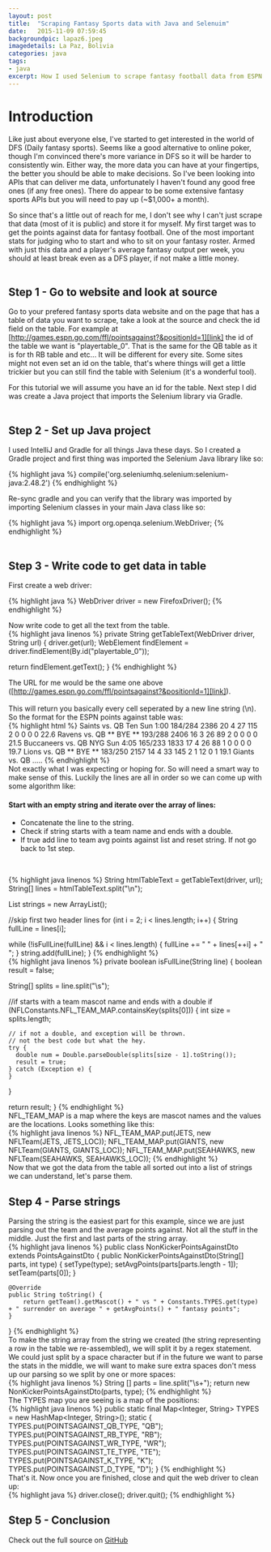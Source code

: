 ```yaml
---
layout: post
title:  "Scraping Fantasy Sports data with Java and Selenuim"
date:   2015-11-09 07:59:45
backgroundpic: lapaz6.jpeg
imagedetails: La Paz, Bolivia
categories: java
tags:
- java
excerpt: How I used Selenium to scrape fantasy football data from ESPN with the help of Selenium
---
```


# Introduction 

Like just about everyone else, I've started to get interested in the world of DFS (Daily fantasy sports).  Seems like a good alternative to online poker, though I'm convinced there's more variance in DFS so it will be harder to consistently win.  Either way, the more data you can have at your fingertips, the better you should be able to make decisions.  So I've been looking into APIs that can deliver me data, unfortunately I haven't found any good free ones (if any free ones).  There do appear to be some extensive fantasy sports APIs but you will need to pay up (~$1,000+ a month).

So since that's a little out of reach for me, I don't see why I can't just scrape that data (most of it is public) and store it for myself.  My first target was to get the points against data for fantasy football.  One of the most important stats for judging who to start and who to sit on your fantasy roster.  Armed with just this data and a player's average fantasy output per week, you should at least break even as a DFS player, if not make a little money.
<br>
<br>

## Step 1 - Go to website and look at source
Go to your prefered fantasy sports data website and on the page that has a table of data you want to scrape, take a look at the source and check the id field on the table.  For example at [http://games.espn.go.com/ffl/pointsagainst?&positionId=1][link] the id of the table we want is "playertable_0".  That is the same for the QB table as it is for th RB table and etc...  It will be different for every site.  Some sites might not even set an id on the table, that's where things will get a little trickier but you can still find the table with Selenium (it's a wonderful tool).

For this tutorial we will assume you have an id for the table.  Next step I did was create a Java project that imports the Selenium library via Gradle.
<br>
<br>

## Step 2 - Set up Java project
I used IntelliJ and Gradle for all things Java these days.  So I created a Gradle project and first thing was imported the Selenium Java library like so:

{% highlight java %}
compile('org.seleniumhq.selenium:selenium-java:2.48.2')
{% endhighlight %}

Re-sync gradle and you can verify that the library was imported by importing Selenium classes in your main Java class like so:

{% highlight java %}
import org.openqa.selenium.WebDriver;
{% endhighlight %}
<br>
<br>

## Step 3 - Write code to get data in table
First create a web driver:
<br>

{% highlight java %}
WebDriver driver = new FirefoxDriver();
{% endhighlight %}
<br>

Now write code to get all the text from the table.
<br>
{% highlight java linenos %}
private String getTableText(WebDriver driver, String url) {
  driver.get(url);
  WebElement findElement = driver.findElement(By.id("playertable_0"));

  return findElement.getText();
}
{% endhighlight %}
<br>

The URL for me would be the same one above ([http://games.espn.go.com/ffl/pointsagainst?&positionId=1][link]).  
<br>
This will return you basically every cell seperated by a new line string (\n).  So the format for the ESPN points against table was:
<br>
{% highlight html %}
Saints vs. QB
Ten
Sun 1:00 184/284 2386 20 4 27 115 2 0 0 0 0 22.6
Ravens vs. QB ** BYE ** 193/288 2406 16 3 26 89 2 0 0 0 0 21.5
Buccaneers vs. QB
NYG
Sun 4:05 165/233 1833 17 4 26 88 1 0 0 0 0 19.7
Lions vs. QB ** BYE ** 183/250 2157 14 4 33 145 2 1 12 0 1 19.1
Giants vs. QB
.....
{% endhighlight %}
<br>
Not exactly what I was expecting or hoping for.  So will need a smart way to make sense of this.  Luckily the lines are all in order so we can come up with some algorithm like:
<br>

#### Start with an empty string and iterate over the array of lines:

+ Concatenate the line to the string.
+ Check if string starts with a team name and ends with a double.
+ If true add line to team avg points against list and reset string.  If not go back to 1st step. 

<br>

{% highlight java linenos %}
String htmlTableText = getTableText(driver, url);
String[] lines = htmlTableText.split("\\n");

List<String> strings = new ArrayList<String>();

//skip first two header lines
for (int i = 2; i < lines.length; i++) {
  String fullLine = lines[i];

  while (!isFullLine(fullLine) && i < lines.length) {
    fullLine += " " + lines[++i] + " ";
  }
  string.add(fullLine);
}
{% endhighlight %}
<br>
{% highlight java linenos %}
private boolean isFullLine(String line) {
  boolean result = false;

  String[] splits = line.split("\\s");
  
  //if starts with a team mascot name and ends with a double
  if (NFLConstants.NFL_TEAM_MAP.containsKey(splits[0])) {
    int size = splits.length;

    // if not a double, and exception will be thrown.  
    // not the best code but what the hey.
    try {
      double num = Double.parseDouble(splits[size - 1].toString());
      result = true;
    } catch (Exception e) {
    }
  }

  return result;
}
{% endhighlight %}
 <br>
NFL_TEAM_MAP is a map where the keys are mascot names and the values are the locations.  Looks something like this:
<br>
{% highlight java linenos %}
NFL_TEAM_MAP.put(JETS, new NFLTeam(JETS, JETS_LOC));
NFL_TEAM_MAP.put(GIANTS, new NFLTeam(GIANTS, GIANTS_LOC));
NFL_TEAM_MAP.put(SEAHAWKS, new NFLTeam(SEAHAWKS, SEAHAWKS_LOC));
{% endhighlight %}
<br>
Now that we got the data from the table all sorted out into a list of strings we can understand, let's parse them.
<br>

## Step 4 - Parse strings
Parsing the string is the easiest part for this example, since we are just parsing out the team and the average points against.  Not all the stuff in the middle.  Just the first and last parts of the string array.
<br>
{% highlight java linenos %}
public class NonKickerPointsAgainstDto extends PointsAgainstDto {
    public NonKickerPointsAgainstDto(String[] parts, int type) {
        setType(type);
        setAvgPoints(parts[parts.length - 1]);
        setTeam(parts[0]);
    }

    @Override
    public String toString() {
        return getTeam().getMascot() + " vs " + Constants.TYPES.get(type) + " surrender on average " + getAvgPoints() + " fantasy points";
    }
}
{% endhighlight %}
<br>
To make the string array from the string we created (the string representing a row in the table we re-assembled), we will split it by a regex statement.  We could just split by a space character but if in the future we want to parse the stats in the middle, we will want to make sure extra spaces don't mess up our parsing so we split by one or more spaces:
<br>
{% highlight java linenos %}
String [] parts = line.split("\\s+");
return new NonKickerPointsAgainstDto(parts, type);
{% endhighlight %}
<br>
The TYPES map you are seeing is a map of the positions:
<br>
{% highlight java linenos %}
public static final Map<Integer, String> TYPES = new HashMap<Integer, String>();
static {
  TYPES.put(POINTSAGAINST_QB_TYPE, "QB");
  TYPES.put(POINTSAGAINST_RB_TYPE, "RB");
  TYPES.put(POINTSAGAINST_WR_TYPE, "WR");
  TYPES.put(POINTSAGAINST_TE_TYPE, "TE");
  TYPES.put(POINTSAGAINST_K_TYPE, "K");
  TYPES.put(POINTSAGAINST_D_TYPE, "D");
}
{% endhighlight %}
<br>
That's it.  Now once you are finished, close and quit the web driver to clean up:
<br>
{% highlight java %}
driver.close();
driver.quit();
{% endhighlight %}
<br>

## Step 5 - Conclusion
Check out the full source on [GitHub][github]


[link]:    http://games.espn.go.com/ffl/pointsagainst?&positionId=1
[github]:  https://github.com/rdanielmurphy/FantasyFootballScraper